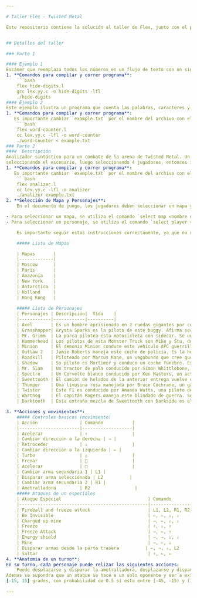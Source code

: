 ```yaml
---

# Taller Flex - Twisted Metal

Este repositorio contiene la solución al taller de Flex, junto con el proyecto del scaner del juego Twisted Metal. Twisted Metal es un derby de demolición que permite el uso de proyectiles baláısticos, ametralladoras, minas y otros tipos de armas (hasta un arma satelital y armas nucleares). En su modo de torneo se pueden tener batallas multijugador en diferentes escenarios, en los cuales se encuentras gran variedad de pick ups de armas y mejoras. El objetivo del juego es ser el último automóvil en pie.


## Detalles del taller

### Parte 1

#### Ejemplo 1
Escáner que reemplaza todos los números en un flujo de texto con un signo de interrogación. Podría ser útil, por ejemplo, si fueras un contador particularmente poco escrupuloso.
1. **Comandos para compilar y correr programa**:
    ```bash
    flex hide-digits.l
    gcc lex.yy.c -o hide-digits -lfl
    ./hide-digits 
#### Ejemplo 2
Este ejemplo ilustra un programa que cuenta las palabras, caracteres y líneas de un archivo seleccionado durante la ejecución del archivo compilado. 
1. **Comandos para compilar y correr programa**:
   Es importante cambiar `example.txt` por el nombre del archivo con el cual se correra el programa.
    ```bash
    flex word-counter.l
    cc lex.yy.c -lfl -o word-counter
    ./word-counter < example.txt 
### Parte 2
####  Descripción
Analizador sintáctico para un combate de la arena de Twisted Metal. Un combate de la arena debe iniciar
seleccionando el escenario, luego seleccionando 4 jugadores, entonces inicia el combate. En esta aproximación cada jugador hace un movimiento en su turno, además de que un ataque se hace a un solo oponente y será exitoso o no con base en la poscisión del objetivo.
1. **Comandos para compilar y correr programa**:
   Es importante cambiar `example.txt` por el nombre del archivo con el cual se correra el programa.
    ```bash
    flex analizer.l
    cc lex.yy.c -lfl -o analizer
    ./analizer example.txt 
2. **Selección de Mapa y Personajes**:
	En el documento de juego, los jugadores deben seleccionar un mapa y cuatro personajes para el combate. Esto se realiza mediante comandos específicos en el documento.

- Para seleccionar un mapa, se utiliza el comando `select map <nombre del mapa>`.
- Para seleccionar un personaje, se utiliza el comando `select player <nombre del personaje>`.

	Es importante seguir estas instrucciones correctamente, ya que no realizar la selección de mapa o de alguno de los cuatro jugadores resultará en un error y el no reconocimiento del documento de juego.

	##### Lista de Mapas 

	| Mapas       |
	|-------------|
	| Moscow      |
	| Paris       |
	| Amazonía    |
	| New York    |
	| Antarctica  |
	| Holland     |
	| Hong Kong   |
	
	##### Lista de Personajes 
	| Personajes | Descripción|  Vida    |
	|------------|------------|----------|
	| Axel       | Es un hombre aprisionado en 2 ruedas gigantes por culpa de su padre. Se une al torneo para conseguir el valor de hacerle frente a su padre.| 27 |
	| Grasshopper| Krysta Sparks es la piloto de este buggy. Afirma ser la hija de Calypso y su deseo es asesinarlo.                                                   |   25     |
	| Mr. Grimm  | La parca pilotea esta motocicleta con sidecar. Se une al torneo porque desea facilitar su consumo de almas.                                         |    23    |
	| Hammerhead | Los pilotos de esta Monster Truck son Mike y Stu, dos cabezahuecas que ingresan al torneo para desear poder volar.                                  |   30     |
	| Minion     | El demonio Minion conduce este vehículo APC guerrillero. Solo se une al torneo por el deseo de vengarse de Calypso por haberle robado sus poderes.  |  35      |
	| Outlaw 2   | Jamie Roberts maneja este coche de policía. Es la hermana del Outlaw de la primera entrega y busca a su hermano perdido.                            |     25   |
	| Roadkill   | Piloteado por Marcus Kane, un vagabundo que cree que todo el universo de Twisted Metal es algo imaginario.                                          | 23     |
	| Shadow     | Su piloto es Mortimer y conduce un coche fúnebre. Es el guardián de las almas perdidas que fueron asesinadas.                                       |   20  |
	| Mr. Slam   | Un tractor de pala conducido por Simon Whittlebone, un arquitecto frustrado que desea construir el rascacielos más grande del mundo.                     | 24   |
	| Spectre    | Un Corvette blanco conducido por Ken Masters, un actor cuyo único deseo es la fama absoluta.                                                              |18  |
	| Sweettooth | El camión de helados de la anterior entrega vuelve conducido por Kane Needles, un payaso homicida.                                                        | 30  |
	| Thumper    | Una limusina rosa manejada por Bruce Cochrane, un gangster que desea ser el emperador del mundo.                                                         |23   |
	| Twister    | Este F1 es conducido por Amanda Watts, una piloto de carreras cuyo deseo es viajar a la velocidad de la luz.                                             |20      |
	| Warthog    | El capitán Rogers maneja este blindado de guerra. Se une al torneo para desear ser joven otra vez.                                                 | 35                                                             |
	| Darktooth  | Esta extraña mezcla de Sweettooth con Darkside es el jefe final del juego. No es seleccionable.                                                     |50            |

3. **Acciones y movimientos**:
	##### Controles basicos (movimiento) 
	| Acción                | Comando           |
	|-----------------------|-------------------|
	| Acelerar              | ⇑                 |
	| Cambiar dirección a la derecha | ⇒ |
	| Retroceder            | ⇓                 |
	| Cambiar dirección a la izquierda | ⇐ |
	| Turbo                 | △                 |
	| Frenar                | ⃝                 |
	| Acelerar              | □                 |
	| Cambiar arma secundaria 1 | L1 |
	| Disparar arma seleccionada | L2          |
	| Cambiar arma secundaria 2 | R1 |
	| Ametralladora         | R2                 |
	##### Ataques de un especiales 
	| Ataque Especial                                 | Comando                        | Daño  |
	|-------------------------------------------------|--------------------------------|-------|
	| Fireball and freeze attack                      | L1, L2, R1, R2, ⇒, ⇐, ⇑       |    10   |
	| Be Invisible                                    | ⇐, ⇐, ⇓, ⇓                    |    0   |
	| Charged up mine                                 | ⇒, ⇐, ⇓, ⇓                    |    0   |
	| Freeze                                          | ⇑, ⇓, ⇑                       |    5   |
	| Freeze Attack                                   | ⇒, ⇐, ⇑                       |    5   |
	| Energy shield                                   | ⇒, ⇒, ⇓, ⇓                    |    0   |
	| Mine                                            | ⇒, ⇐, ⇓                       |    7   |
	| Disparar armas desde la parte trasera          | ⇐, ⇒, ⇓, L2                    |    2   |
	| Saltar                                          | ⇑, ⇐, ⇐                       |    0   |
4. **Anatomia de un turno**:
En su turno, cada personaje puede relizar las siguientes acciones:
	Puede desplazarse y disparar la ametralladora, desplazarse y disparar arma seleccionada, o realizar un ataque avanzado.
Ademas se supondra que un ataque se hace a un solo oponente y ser´a exitoso con probabilidad de 1 si se encuentra entre
[-15, 15] grados, con probabilidad de 0.5 si esta entre [-45, -15) y (15. 45] grados, es decir la mitad de las veces el ataque de un jugador impactara en otro en ese rango.

---
```


